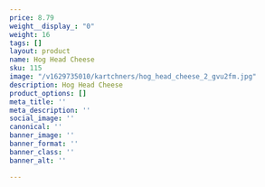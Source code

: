 ```yaml
---
price: 8.79
weight__display_: "0"
weight: 16
tags: []
layout: product
name: Hog Head Cheese
sku: 115
image: "/v1629735010/kartchners/hog_head_cheese_2_gvu2fm.jpg"
description: Hog Head Cheese
product_options: []
meta_title: ''
meta_description: ''
social_image: ''
canonical: ''
banner_image: ''
banner_format: ''
banner_class: ''
banner_alt: ''

---
```

